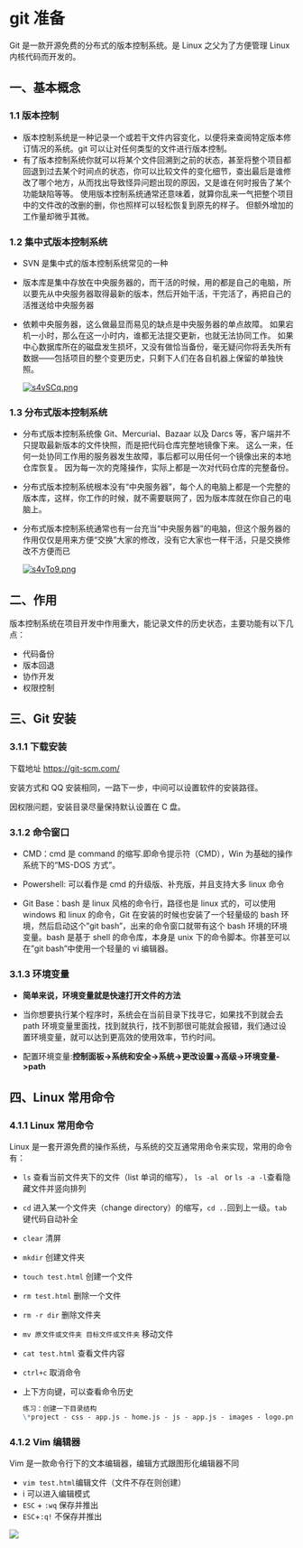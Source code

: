 # git 准备

Git 是一款开源免费的分布式的版本控制系统。是 Linux 之父为了方便管理 Linux 内核代码而开发的。

## 一、基本概念

### 1.1 版本控制

- 版本控制系统是一种记录一个或若干文件内容变化，以便将来查阅特定版本修订情况的系统。git 可以让对任何类型的文件进行版本控制。
- 有了版本控制系统你就可以将某个文件回溯到之前的状态，甚至将整个项目都回退到过去某个时间点的状态，你可以比较文件的变化细节，查出最后是谁修改了哪个地方，从而找出导致怪异问题出现的原因，又是谁在何时报告了某个功能缺陷等等。 使用版本控制系统通常还意味着，就算你乱来一气把整个项目中的文件改的改删的删，你也照样可以轻松恢复到原先的样子。 但额外增加的工作量却微乎其微。

### 1.2 集中式版本控制系统

- SVN 是集中式的版本控制系统常见的一种

- 版本库是集中存放在中央服务器的，而干活的时候，用的都是自己的电脑，所以要先从中央服务器取得最新的版本，然后开始干活，干完活了，再把自己的活推送给中央服务器

- 依赖中央服务器，这么做最显而易见的缺点是中央服务器的单点故障。 如果宕机一小时，那么在这一小时内，谁都无法提交更新，也就无法协同工作。 如果中心数据库所在的磁盘发生损坏，又没有做恰当备份，毫无疑问你将丢失所有数据——包括项目的整个变更历史，只剩下人们在各自机器上保留的单独快照。

  [![s4vSCq.png](https://s3.ax1x.com/2021/01/21/s4vSCq.png)](https://imgchr.com/i/s4vSCq)

### 1.3 分布式版本控制系统

- 分布式版本控制系统像 Git、Mercurial、Bazaar 以及 Darcs 等，客户端并不只提取最新版本的文件快照，而是把代码仓库完整地镜像下来。 这么一来，任何一处协同工作用的服务器发生故障，事后都可以用任何一个镜像出来的本地仓库恢复。 因为每一次的克隆操作，实际上都是一次对代码仓库的完整备份。

- 分布式版本控制系统根本没有“中央服务器”，每个人的电脑上都是一个完整的版本库，这样，你工作的时候，就不需要联网了，因为版本库就在你自己的电脑上。

- 分布式版本控制系统通常也有一台充当“中央服务器”的电脑，但这个服务器的作用仅仅是用来方便“交换”大家的修改，没有它大家也一样干活，只是交换修改不方便而已

  [![s4vTo9.png](https://s3.ax1x.com/2021/01/21/s4vTo9.png)](https://imgchr.com/i/s4vTo9)

## 二、作用

版本控制系统在项目开发中作用重大，能记录文件的历史状态，主要功能有以下几点：

- 代码备份
- 版本回退
- 协作开发
- 权限控制

## 三、Git 安装

### 3.1.1 下载安装

下载地址 https://git-scm.com/

安装方式和 QQ 安装相同，一路下一步，中间可以设置软件的安装路径。

因权限问题，安装目录尽量保持默认设置在 C 盘。

### 3.1.2 命令窗口

- CMD：cmd 是 command 的缩写.即命令提示符（CMD），Win 为基础的操作系统下的“MS-DOS 方式”。

- Powershell: 可以看作是 cmd 的升级版、补充版，并且支持大多 linux 命令

- Git Base：bash 是 linux 风格的命令行，路径也是 linux 式的，可以使用 windows 和 linux 的命令，Git 在安装的时候也安装了一个轻量级的 bash 环境，然后启动这个”git bash”，出来的命令窗口就带有这个 bash 环境的环境变量。bash 是基于 shell 的命令库，本身是 unix 下的命令脚本。你甚至可以在”git bash”中使用一个轻量的 vi 编辑器。

### 3.1.3 环境变量

- **简单来说，环境变量就是快速打开文件的方法**

- 当你想要执行某个程序时，系统会在当前目录下找寻它，如果找不到就会去 path 环境变量里面找，找到就执行，找不到那很可能就会报错，我们通过设置环境变量，就可以达到更高效的使用效率，节约时间。

- 配置环境变量:**控制面板->系统和安全->系统->更改设置->高级->环境变量->path**

## 四、Linux 常用命令

### 4.1.1 Linux 常用命令

Linux 是一套开源免费的操作系统，与系统的交互通常用命令来实现，常用的命令有：

- `ls` 查看当前文件夹下的文件（list 单词的缩写）， `ls -al ` or `ls -a -l`查看隐藏文件并竖向排列
- `cd` 进入某一个文件夹（change directory）的缩写，`cd ..`回到上一级。`tab`键代码自动补全

- `clear` 清屏

- `mkdir` 创建文件夹

- `touch test.html` 创建一个文件

- `rm test.html` 删除一个文件

- `rm -r dir` 删除文件夹

- `mv 原文件或文件夹 目标文件或文件夹` 移动文件

- `cat test.html` 查看文件内容

- `ctrl+c` 取消命令

- 上下方向键，可以查看命令历史

  ```md
  练习：创建一下目录结构
  \*project - css - app.js - home.js - js - app.js - images - logo.png - index.html
  ```

### 4.1.2 Vim 编辑器

Vim 是一款命令行下的文本编辑器，编辑方式跟图形化编辑器不同

- `vim test.html`编辑文件（文件不存在则创建）
- i 可以进入编辑模式
- `ESC` + `:wq` 保存并推出
- `ESC`+`:q!` 不保存并推出

![](https://tva1.sinaimg.cn/large/007S8ZIlgy1gfdqt2es84j30iy0b2abb.jpg)
